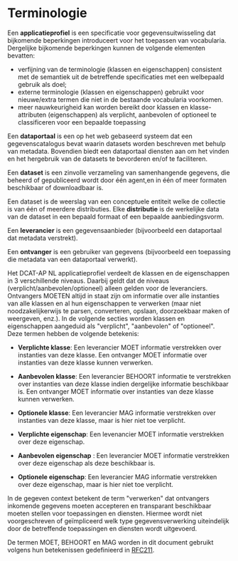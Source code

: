 # Terminologie

Een **applicatieprofiel** is een specificatie voor gegevensuitwisseling dat bijkomende beperkingen introduceert voor het toepassen van vocabularia. Dergelijke bijkomende beperkingen kunnen de volgende elementen bevatten:

- verfijning van de terminologie (klassen en eigenschappen) consistent met de semantiek uit de betreffende specificaties met een welbepaald gebruik als doel;
- externe terminologie (klassen en eigenschappen) gebruikt voor nieuwe/extra termen die niet in de bestaande vocabularia voorkomen.
- meer nauwkeurigheid kan worden bereikt door klassen en klasse-attributen (eigenschappen) als verplicht, aanbevolen of optioneel te classificeren voor een bepaalde toepassing

Een **dataportaal** is een op het web gebaseerd systeem dat een gegevenscatalogus bevat waarin datasets worden beschreven met behulp van metadata. Bovendien biedt een dataportaal diensten aan om het vinden en het hergebruik van de datasets te bevorderen en/of te faciliteren.

Een **dataset** is een zinvolle verzameling van samenhangende gegevens,  die beheerd of gepubliceerd wordt door één agent,en in één of meer formaten beschikbaar of downloadbaar is.

Een dataset is de weerslag van een conceptuele entiteit welke de collectie is van één of meerdere distributies. Elke **distributie** is de werkelijke data van de dataset in een bepaald formaat of een bepaalde aanbiedingsvorm.

Een **leverancier** is een gegevensaanbieder (bijvoorbeeld een dataportaal dat metadata verstrekt). 

Een **ontvanger** is een gebruiker van gegevens (bijvoorbeeld een toepassing die metadata van een dataportaal verwerkt).

Het DCAT-AP NL applicatieprofiel verdeelt de klassen en de eigenschappen in 3 verschillende niveaus. Daarbij geldt dat de niveaus (verplicht/aanbevolen/optioneel) alleen gelden voor de leveranciers. Ontvangers MOETEN altijd in staat zijn om informatie over alle instanties van alle klassen en al hun eigenschappen te verwerken (maar niet noodzakelijkerwijs te parsen, converteren, opslaan, doorzoekbaar maken of weergeven, enz.). In de volgende secties worden klassen en eigenschappen aangeduid als "verplicht", "aanbevolen" of "optioneel". Deze termen hebben de volgende betekenis:

- **Verplichte klasse**: Een leverancier MOET informatie verstrekken over instanties van deze klasse. Een ontvanger MOET informatie over instanties van deze klasse kunnen verwerken.
- **Aanbevolen klasse**: Een leverancier BEHOORT informatie te verstrekken over instanties van deze klasse indien dergelijke informatie beschikbaar is. Een ontvanger MOET informatie over instanties van deze klasse kunnen verwerken.
- **Optionele klasse**: Een leverancier MAG informatie verstrekken over instanties van deze klasse, maar is hier niet toe verplicht.

- **Verplichte eigenschap**: Een levenancier MOET informatie verstrekken over deze eigenschap.
- **Aanbevolen eigenschap** : Een leverancier MOET informatie verstrekken over deze eigenschap als deze beschikbaar is.
- **Optionele eigenschap**: Een leverancier MAG informatie verstrekken over deze eigenschap, maar is hier niet toe verplicht.

In de gegeven context betekent de term "verwerken" dat ontvangers inkomende gegevens moeten accepteren en transparant beschikbaar moeten stellen voor toepassingen en diensten. Hiermee wordt niet voorgeschreven of geïmpliceerd welk type gegevensverwerking uiteindelijk door de betreffende toepassingen en diensten wordt uitgevoerd.

De termen MOET, BEHOORT en MAG worden in dit document gebruikt volgens hun betekenissen gedefinieerd in [RFC211](https://www.rfc-editor.org/rfc/rfc2119 "RFC211").
